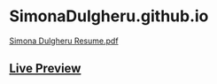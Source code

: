 # SimonaDulgheru.github.io


[Simona Dulgheru Resume.pdf](https://github.com/SimonaDulgheru/simonadulgheru.github.io/files/4053409/Simona.Dulgheru.Resume.pdf)







## [Live Preview](https://simonadulgheru.github.io)


